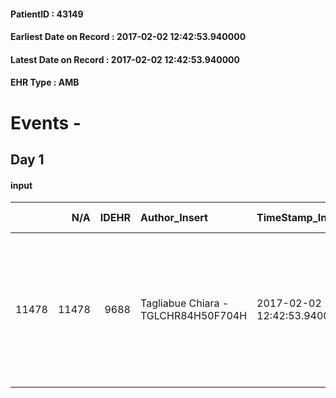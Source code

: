 
#### PatientID : 43149
#### Earliest Date on Record : 2017-02-02 12:42:53.940000
#### Latest Date on Record : 2017-02-02 12:42:53.940000
#### EHR Type : AMB

# Events - 

## Day 1

#### input
|       |    N/A |   IDEHR | Author_Insert                       | TimeStamp_Insert           | EHRType   |   PatientID |   IDDigitalSignDocument | persone_vicine   |   Unnamed: 0_x.1 |   IDANAMNESI_SOCIALE | Patient   | FamigliaAltro   | Paziente_T   | FamigliaAltro_T   |   Non_Rilevabile_x.1 | Note_Non_Rilevabile_x.1   | opt_Problemi   | chk_contr_sintomi   | chk_competenza                                 | opt_paziente_a   | opt_famiglia_a   | opt_adeguatezza   | ds_note_ad                                                                    | opt_paziente_solo   | ds_note_con                                                              | opt_presente_assente   | Presenza_minori   | Caregiver_principale   | opt_capacita         | ds_familiari_coinv                                                                                                                                                   | opt_necessario   | opt_presente   | opt_risorse_ec   | opt_paziente_psi   | opt_Ins_vol   | ds_note_prio                                                                                      | opt_esenzione   | opt_inv_civile   |   ds_codice_es | Needs     | Domestic partnership   | Fragility   | opt_disponibilita_f   | opt_famiglia_psi   | opt_disponibilit_paz   |
|------:|-------:|--------:|:------------------------------------|:---------------------------|:----------|------------:|------------------------:|:-----------------|-----------------:|---------------------:|:----------|:----------------|:-------------|:------------------|---------------------:|:--------------------------|:---------------|:--------------------|:-----------------------------------------------|:-----------------|:-----------------|:------------------|:------------------------------------------------------------------------------|:--------------------|:-------------------------------------------------------------------------|:-----------------------|:------------------|:-----------------------|:---------------------|:---------------------------------------------------------------------------------------------------------------------------------------------------------------------|:-----------------|:---------------|:-----------------|:-------------------|:--------------|:--------------------------------------------------------------------------------------------------|:----------------|:-----------------|---------------:|:----------|:-----------------------|:------------|:----------------------|:-------------------|:-----------------------|
| 11478 |  11478 |    9688 | Tagliabue Chiara - TGLCHR84H50F704H | 2017-02-02 12:42:53.940000 | AMB       |       43149 |                  636234 | N/A              |             5149 |                 3340 | Si#1      | Si#1            | Parziale#2   | Si#1              |                    0 | NR                        | No#0           | controllo sintomi#0 | competenza/capacit√† assistenziale caregiver#0 | Indefinite#2     | Congruenti#1     | No#0              | La moglie non si sente in grado di gestire l'assistenza da sola al domicilio. | No#0                | Vive con la moglie Annamaria Latini, recentemente operata per K ovarico. | Presente#1             | No#0              | wife                   | Non incrementabile#2 | Il figlio del paziente, Fulvio, nato da precedente matrimonio, abita affianco al padre. La figlia Chiara, nata da precedente matrimonio della moglie, vive a Milano. | Si#1             | No#0           | Da valutare#2    | No#0               | No#0          | La moglie, su consiglio dei curanti ospedalieri, chiede il trasferimento in hospice del paziente. | Si#1            | No#0             |             48 | Clinici#0 | Coniuge/Convivente#0   | fisica#1    | No#0                  | No#0               | No#0                   |



